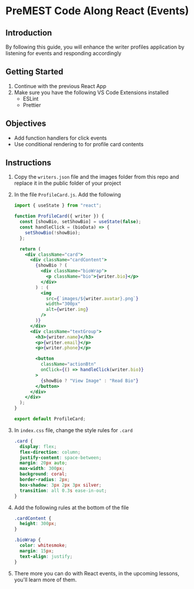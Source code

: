 # PreMEST Code Along React (Events)

## Introduction

By following this guide, you will enhance the writer profiles application by listening for events and responding accordingly

## Getting Started

1. Continue with the previous React App
2. Make sure you have the following VS Code Extensions installed
   - ESLint
   - Prettier

## Objectives

- Add function handlers for click events
- Use conditional rendering to for profile card contents

## Instructions

1. Copy the `writers.json` file and the images folder from this repo and replace it in the public folder of your project

2. In the file `ProfileCard.js`. Add the following

   ```jsx
   import { useState } from "react";

   function ProfileCard({ writer }) {
     const [showBio, setShowBio] = useState(false);
     const handleClick = (bioData) => {
       setShowBio(!showBio);
     };

     return (
       <div className="card">
         <div className="cardContent">
           {showBio ? (
             <div className="bioWrap">
               <p className="bio">{writer.bio}</p>
             </div>
           ) : (
             <img
               src={`images/${writer.avatar}.png`}
               width="300px"
               alt={writer.img}
             />
           )}
         </div>
         <div className="textGroup">
           <h3>{writer.name}</h3>
           <p>{writer.email}</p>
           <p>{writer.phone}</p>

           <button
             className="actionBtn"
             onClick={() => handleClick(writer.bio)}
           >
             {showBio ? "View Image" : "Read Bio"}
           </button>
         </div>
       </div>
     );
   }

   export default ProfileCard;
   ```

3. In `index.css` file, change the style rules for `.card`

   ```css
   .card {
     display: flex;
     flex-direction: column;
     justify-content: space-between;
     margin: 20px auto;
     max-width: 300px;
     background: coral;
     border-radius: 2px;
     box-shadow: 3px 2px 3px silver;
     transition: all 0.3s ease-in-out;
   }
   ```

4. Add the following rules at the bottom of the file

   ```css
   .cardContent {
     height: 300px;
   }

   .bioWrap {
     color: whitesmoke;
     margin: 15px;
     text-align: justify;
   }
   ```

5. There more you can do with React events, in the upcoming lessons, you'll learn more of them.
